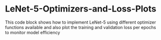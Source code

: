 # LeNet-5-Optimizers-and-Loss-Plots
This code block shows how to implement LeNet-5 using different optimizer functions available and also plot the training and validation loss per epochs to monitor model efficiency
